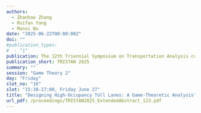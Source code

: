 ```yaml
---
authors:
  - Zhanhao Zhang
  - Ruifan Yang
  - Manxi Wu
date: "2025-06-22T00:00:00Z"
doi: ""
#publication_types:
#  - "1"
publication: The 12th Triennial Symposium on Transportation Analysis conference
publication_short: TRISTAN 2025
summary: ""
session: "Game Theory 2"
day: "Friday"
slot_no: "16"
slot: "15:30-17:00, Friday June 27"
title: "Designing High-Occupancy Toll Lanes: A Game-Theoretic Analysis"
url_pdf: /proceedings/TRISTAN2025_ExtendedAbstract_123.pdf
---
```

